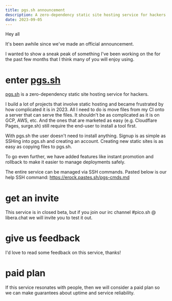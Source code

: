 ```yaml
---
title: pgs.sh announcement
description: A zero-dependency static site hosting service for hackers
date: 2023-09-05
---
```


Hey all

It's been awhile since we've made an official announcement.

I wanted to show a sneak peak of something I've been working on the for the past
few months that I think many of you will enjoy using.

# enter [pgs.sh](https://pgs.sh)

[pgs.sh](https://pgs.sh) is a zero-dependency static site hosting service for
hackers.

I build a lot of projects that involve static hosting and became frustrated by
how complicated it is in 2023. All I need to do is move files from my CI onto a
server that can serve the files. It shouldn't be as complicated as it is on GCP,
AWS, etc. And the ones that are marketed as easy (e.g. Cloudflare Pages,
surge.sh) still require the end-user to install a tool first.

With pgs.sh the user doesn't need to install anything. Signup is as simple as
SSHing into pgs.sh and creating an account. Creating new static sites is as easy
as copying files to pgs.sh.

To go even further, we have added features like instant promotion and rollback
to make it easier to manage deployments safely.

The entire service can be managed via SSH commands. Pasted below is our help SSH
command: https://erock.pastes.sh/pgs-cmds.md

# get an invite

This service is in closed beta, but if you join our irc channel #pico.sh @
libera.chat we will invite you to test it out.

# give us feedback

I'd love to read some feedback on this service, thanks!

# paid plan

If this service resonates with people, then we will consider a paid plan so we
can make guarantees about uptime and service reliability.
